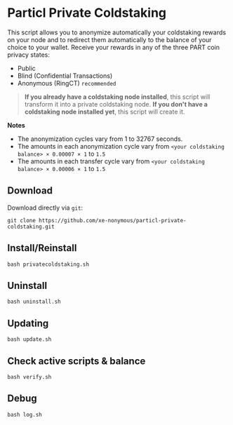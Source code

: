 # Particl Private Coldstaking

This script allows you to anonymize automatically your coldstaking rewards on your node and to redirect them automatically to the balance of your choice to your wallet. Receive your rewards in any of the three PART coin privacy states:

- Public
- Blind (Confidential Transactions)
- Anonymous (RingCT) `recommended`

> **If you already have a coldstaking node installed**, this script will transform it into a private coldstaking node. **If you don't have a coldstaking node installed yet**, this script will create it.

**Notes**

- The anonymization cycles vary from 1 to 32767 seconds.
- The amounts in each anonymization cycle vary from `<your coldstaking balance> × 0.00007 × 1` to `1.5`
- The amounts in each transfer cycle vary from `<your coldstaking balance> × 0.00006 × 1` to `1.5`

## Download

Download directly via `git`:

    git clone https://github.com/xe-nonymous/particl-private-coldstaking.git

## Install/Reinstall

    bash privatecoldstaking.sh

## Uninstall

    bash uninstall.sh

## Updating

    bash update.sh

## Check active scripts & balance

    bash verify.sh

## Debug

    bash log.sh
